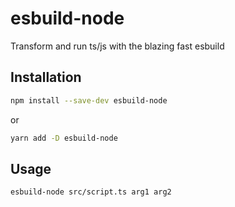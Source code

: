 # esbuild-node

Transform and run ts/js with the blazing fast esbuild

## Installation

```bash
npm install --save-dev esbuild-node
```
or
```bash
yarn add -D esbuild-node
```

## Usage

```bash
esbuild-node src/script.ts arg1 arg2
```